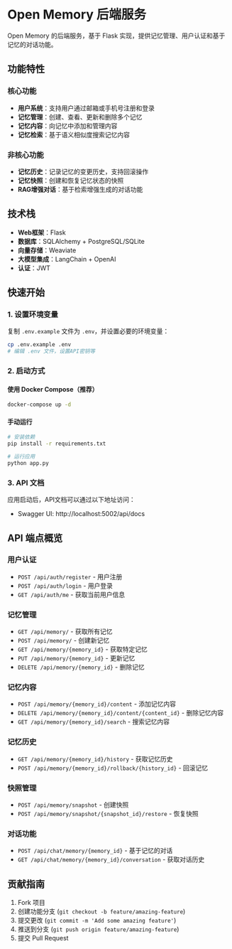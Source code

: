 # Open Memory 后端服务

Open Memory 的后端服务，基于 Flask 实现，提供记忆管理、用户认证和基于记忆的对话功能。

## 功能特性

### 核心功能
- **用户系统**：支持用户通过邮箱或手机号注册和登录
- **记忆管理**：创建、查看、更新和删除多个记忆
- **记忆内容**：向记忆中添加和管理内容
- **记忆检索**：基于语义相似度搜索记忆内容

### 非核心功能
- **记忆历史**：记录记忆的变更历史，支持回滚操作
- **记忆快照**：创建和恢复记忆状态的快照
- **RAG增强对话**：基于检索增强生成的对话功能

## 技术栈
- **Web框架**：Flask
- **数据库**：SQLAlchemy + PostgreSQL/SQLite
- **向量存储**：Weaviate
- **大模型集成**：LangChain + OpenAI
- **认证**：JWT

## 快速开始

### 1. 设置环境变量
复制 `.env.example` 文件为 `.env`，并设置必要的环境变量：

```bash
cp .env.example .env
# 编辑 .env 文件，设置API密钥等
```

### 2. 启动方式

#### 使用 Docker Compose（推荐）
```bash
docker-compose up -d
```

#### 手动运行
```bash
# 安装依赖
pip install -r requirements.txt

# 运行应用
python app.py
```

### 3. API 文档

应用启动后，API文档可以通过以下地址访问：
- Swagger UI: http://localhost:5002/api/docs

## API 端点概览

### 用户认证
- `POST /api/auth/register` - 用户注册
- `POST /api/auth/login` - 用户登录
- `GET /api/auth/me` - 获取当前用户信息

### 记忆管理
- `GET /api/memory/` - 获取所有记忆
- `POST /api/memory/` - 创建新记忆
- `GET /api/memory/{memory_id}` - 获取特定记忆
- `PUT /api/memory/{memory_id}` - 更新记忆
- `DELETE /api/memory/{memory_id}` - 删除记忆

### 记忆内容
- `POST /api/memory/{memory_id}/content` - 添加记忆内容
- `DELETE /api/memory/{memory_id}/content/{content_id}` - 删除记忆内容
- `GET /api/memory/{memory_id}/search` - 搜索记忆内容

### 记忆历史
- `GET /api/memory/{memory_id}/history` - 获取记忆历史
- `POST /api/memory/{memory_id}/rollback/{history_id}` - 回滚记忆

### 快照管理
- `POST /api/memory/snapshot` - 创建快照
- `POST /api/memory/snapshot/{snapshot_id}/restore` - 恢复快照

### 对话功能
- `POST /api/chat/memory/{memory_id}` - 基于记忆的对话
- `GET /api/chat/memory/{memory_id}/conversation` - 获取对话历史

## 贡献指南
1. Fork 项目
2. 创建功能分支 (`git checkout -b feature/amazing-feature`)
3. 提交更改 (`git commit -m 'Add some amazing feature'`)
4. 推送到分支 (`git push origin feature/amazing-feature`)
5. 提交 Pull Request